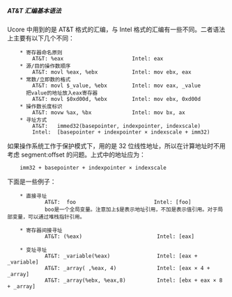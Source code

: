 ##### AT&T 汇编基本语法

Ucore 中用到的是 AT&T 格式的汇编，与 Intel 格式的汇编有一些不同。二者语法上主要有以下几个不同：

```
	* 寄存器命名原则
		AT&T: %eax                      Intel: eax
	* 源/目的操作数顺序
		AT&T: movl %eax, %ebx           Intel: mov ebx, eax
	* 常数/立即数的格式　
		AT&T: movl $_value, %ebx        Intel: mov eax, _value
	  把value的地址放入eax寄存器
		AT&T: movl $0xd00d, %ebx        Intel: mov ebx, 0xd00d
	* 操作数长度标识
		AT&T: movw %ax, %bx             Intel: mov bx, ax
	* 寻址方式
		AT&T:   immed32(basepointer, indexpointer, indexscale)
		Intel:  [basepointer + indexpointer × indexscale + imm32)
```

如果操作系统工作于保护模式下，用的是 32 位线性地址，所以在计算地址时不用考虑 segment:offset 的问题。上式中的地址应为：

```
	imm32 + basepointer + indexpointer × indexscale
```

下面是一些例子：

```
	* 直接寻址
            AT&T:  foo                         Intel: [foo]
            boo是一个全局变量。注意加上$是表示地址引用，不加是表示值引用。对于局部变量，可以通过堆栈指针引用。

	* 寄存器间接寻址
            AT&T: (%eax)                        Intel: [eax]

	* 变址寻址
            AT&T: _variable(%eax)               Intel: [eax + _variable]
            AT&T: _array( ,%eax, 4)             Intel: [eax × 4 + _array]
            AT&T: _array(%ebx, %eax,8)          Intel: [ebx + eax × 8 + _array]
```
